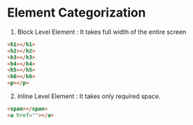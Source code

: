 # Element Categorization

1. Block Level Element : It takes full width of the entire screen

```html 
<h1></h1>
<h2></h2>
<h3></h3>
<h4></h4>
<h5></h5>
<h6></h6>
<p></p>
```

2. Inline Level Element : It takes only required space. 

```html
<span></span>
<a href=""></a>
```